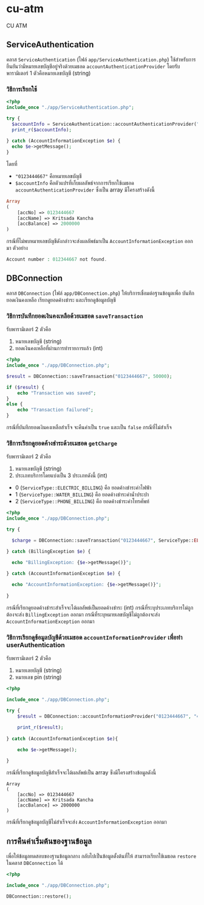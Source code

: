 # cu-atm
CU ATM

## ServiceAuthentication

คลาส `ServiceAuthentication` (ไฟล์ `app/ServiceAuthentication.php`)
ใช้สำหรับการยืนยันว่ามีหมายเลขบัญชีอยู่จริงด้วยเมธอด `accountAuthenticationProvider` โดยรับพารามิเตอร์ 1 ตัวคือหมายเลขบัญชี (string)

### วิธีการเรียกใช้
```php
<?php
include_once "./app/ServiceAuthentication.php";

try {
  $accountInfo = ServiceAuthentication::accountAuthenticationProvider("0123444667");
  print_r($accountInfo);
  
} catch (AccountInformationException $e) {
  echo $e->getMessage();
}
```
โดยที่
- `"0123444667"` คือหมายเลขบัญชี
- `$accountInfo` คือตัวแปรที่เก็บผลลัพธ์จากการเรียกใช้เมธอด `accountAuthenticationProvider` ซึ่งเป็น array มีโครงสร้างดังนี้
```php
Array
(
    [accNo] => 0123444667
    [accName] => Kritsada Kancha
    [accBalance] => 2000000
)
```
กรณีที่ไม่พบหมายเลขบัญชีดังกล่าวจะส่งผลลัพธ์มาเป็น `AccountInformationException` ออกมา
ตัวอย่าง
```php
Account number : 012344667 not found.
```
 
## DBConnection

คลาส `DBConnection` (ไฟล์ `app/DBConnection.php`) ให้บริการเชื่อมต่อฐานข้อมูลเพื่อ บันทึกยอดเงินคงเหลือ เรียกดูยอดค้างชำระ และเรียกดูข้อมูลบัญชี

### วิธีการบันทึกยอดเงินคงเหลือด้วยเมธอด `saveTransaction`
รับพารามิเตอร์ 2 ตัวคือ 
1. หมายเลขบัญชี (string) 
1. ยอดเงินคงเหลือที่ผ่านการทำรายการแล้ว (int)

```php
<?php
include_once "./app/DBConnection.php";

$result = DBConnection::saveTransaction("0123444667", 50000);

if ($result) {
    echo "Transaction was saved";
}
else {
    echo "Transaction failured";
}
```

กรณีที่บันทึกยอดเงินคงเหลือสำเร็จ จะคืนค่าเป็น `true` และเป็น `false` กรณีที่ไม่สำเร็จ

### วิธีการเรียกดูยอดค้างชำระด้วยเมธอด `getCharge`
รับพารามิเตอร์ 2 ตัวคือ 

1. หมายเลขบัญชี (string) 
1. ประเภทบริการโดยแบ่งเป็น 3 ประเภทดังนี้ (int)
  - 0 (`ServiceType::ELECTRIC_BILLING`) คือ ยอดค้างชำระค่าไฟฟ้า
  - 1 (`ServiceType::WATER_BILLING`) คือ ยอดค้างชำระค่าน้ำประปา
  - 2 (`ServiceType::PHONE_BILLING`) คือ ยอดค้างชำระค่าโทรศัพท์

```php
<?php
include_once "./app/DBConnection.php";

try {

  $charge = DBConnection::saveTransaction("0123444667", ServiceType::ELECTRIC_BILLING);

} catch (BillingException $e) {

  echo "BillingException: {$e->getMessage()}";
  
} catch (AccountInformationException $e) {

  echo "AccountInformationException: {$e->getMessage()}";
  
}
```
กรณีที่เรียกดูยอดค้างชำระสำเร็จจะได้ผลลัพธ์เป็นยอดค้างชำระ (int)
กรณีที่ระบุประเภทบริการไม่ถูกต้องจะส่ง `BillingException` ออกมา
กรณีที่ระบุหมายเลขบัญชีไม่ถูกต้องจะส่ง `AccountInformationException` ออกมา 

### วิธีการเรียกดูข้อมูลบัญชีด้วยเมธอด `accountInformationProvider` เพื่อทำ userAuthentication
รับพารามิเตอร์ 2 ตัวคือ 
1. หมายเลยบัญชี (string)
1. หมายเลข pin (string)

```php
<?php

include_once "./app/DBConnection.php";

try {
    $result = DBConnection::accountInformationProvider("0123444667", "4563");

    print_r($result);
    
} catch (AccountInformationException $e){
    
    echo $e->getMessage();

}
```

กรณีที่เรียกดูข้อมูลบัญชีสำเร็จจะได้ผลลัพธ์เป็น array ซ่ึงมีโครงสร้างข้อมูลดังนี้

```
Array
(
    [accNo] => 0123444667
    [accName] => Kritsada Kancha
    [accBalance] => 2000000
)
```

กรณีที่เรียกดูข้อมูลบัญชีไม่สำเร็จจะส่ง `AccountInformationException` ออกมา


## การคืนค่าเริ่มต้นของฐานข้อมูล
เพื่อให้ข้อมูลทดสอบของฐานข้อมูลกลาง กลับไปเป็นข้อมูลตั้งต้นที่ให้ สามารถเรียกใช้เมธอด `restore` ในคลาส `DBConnection` ได้

```php
<?php

include_once "./app/DBConnection.php";

DBConnection::restore();

```


